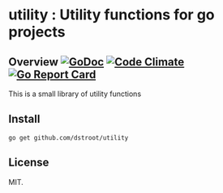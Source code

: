 # utility : Utility functions for go projects

## Overview [![GoDoc](https://godoc.org/github.com/dstroot/utility?status.svg)](https://godoc.org/github.com/dstroot/utility) [![Code Climate](https://codeclimate.com/github/dstroot/utility/badges/gpa.svg)](https://codeclimate.com/github/dstroot/utility) [![Go Report Card](https://goreportcard.com/badge/github.com/dstroot/utility)](https://goreportcard.com/report/github.com/dstroot/utility)

This is a small library of utility functions 

## Install

```
go get github.com/dstroot/utility
```

## License

MIT.

